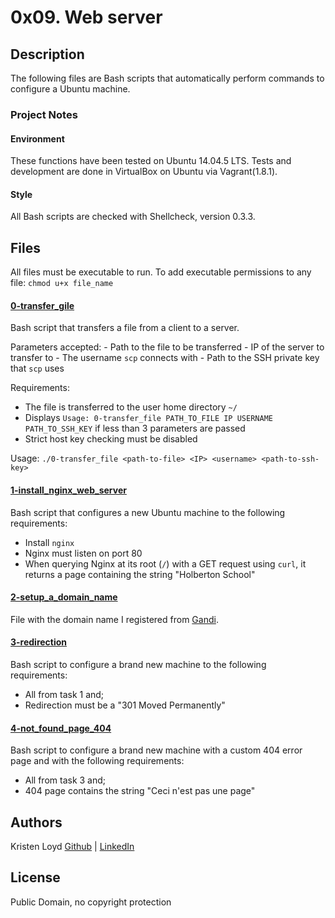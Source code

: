 # 0x09. Web server

## Description
The following files are Bash scripts that automatically perform commands to configure a Ubuntu machine.

### Project Notes
#### Environment
These functions have been tested on Ubuntu 14.04.5 LTS.
Tests and development are done in VirtualBox on Ubuntu via Vagrant(1.8.1).
#### Style
All Bash scripts are checked with Shellcheck, version 0.3.3.

## Files
All files must be executable to run. To add executable permissions to any file: `chmod u+x file_name`

#### [0-transfer_gile](0-transfer_file)
Bash script that transfers a file from a client to a server.

Parameters accepted:
    - Path to the file to be transferred
    - IP of the server to transfer to
    - The username `scp` connects with
    - Path to the SSH private key that `scp` uses

Requirements:
- The file is transferred to the user home directory `~/`
- Displays `Usage: 0-transfer_file PATH_TO_FILE IP USERNAME PATH_TO_SSH_KEY` if less than 3 parameters are passed
- Strict host key checking must be disabled

Usage: `./0-transfer_file <path-to-file> <IP> <username> <path-to-ssh-key>`

#### [1-install_nginx_web_server](1-install_nginx_web_server)
Bash script that configures a new Ubuntu machine to the following requirements:
- Install `nginx`
- Nginx must listen on port 80
- When querying Nginx at its root (`/`) with a GET request using `curl`, it returns a page containing the string "Holberton School"

#### [2-setup_a_domain_name](2-set_up_a_domain_name)
File with the domain name I registered from [Gandi](http://beta.gandi.net/).

#### [3-redirection](3-redirection)
Bash script to configure a brand new machine to the following requirements:
- All from task 1 and;
- Redirection must be a "301 Moved Permanently"

#### [4-not_found_page_404](4-not_found_page_404)
Bash script to configure a brand new machine with a custom 404 error page and with the following requirements:
- All from task 3 and;
- 404 page contains the string "Ceci n'est pas une page"

## Authors
Kristen Loyd        [Github](https://github.com/KRLoyd) |  [LinkedIn](https://www.linkedin.com/in/kristen-loyd-34984a92)

## License
Public Domain, no copyright protection
